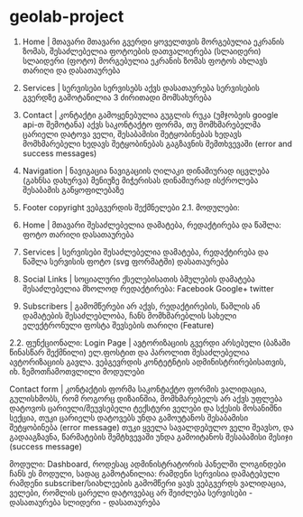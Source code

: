 # geolab-project

1. Home | მთავარი
მთავარი გვერდი ყოველთვის მორგებულია ეკრანის ზომას, 
შესაძლებელია ფოტოების დათვალიერება (სლაიდერი)
სლაიდერი (ფოტო) მორგებულია ეკრანის ზომას
ფოტოს ახლავს თარიღი და დასათაურება

2. Services | სერვისები
სერვისებს აქვს დასათაურება
სერვისების გვერდზე გამოტანილია 3 ძირითადი მომსახურება

3. Contact | კონტაქტი
გამოყენებულია გუგლის რუკა (უმჯობეის google api-თ შემოტანა)
აქვს საკონტაქტო ფორმა,
თუ მომხმარებელმა ცარიელი დატოვა ველი, შესაბამისი შეტყობინებას ხედავს
მომხმარებელი ხედავს შეტყობინებას გაგზავნის შემთხვევაში 
(error and success messages)

4. Navigation | ნავიგაცია
	ნავიგაციის ღილაკი დინამიურად იცვლება (გახნსა დახურვა)
	მენიუზე მიჭერისას დინამიურად ისქროლება შესაბამის განყოფილებაზე

5. Footer
	copyright
	ვებგვერდის შექმნელები
2.1. მოდულები: 

1. Home | მთავარი
შესაძლებელია დამატება, რედაქტირება და წაშლა:
ფოტო
თარიღი
დასათაურება
 
2. Services | სერვისები
	შესაძლებელია დამატება, რედაქტირება და წაშლა
სერვისის ფოტო (svg ფორმატში)
დასათაურება

3. Social Links | სოციალური ქსელებისათის ბმულების დამატება
შესაძლებელია მხოლოდ რედაქტირება:
Facebook
Google+
twitter

4. Subscribers |  გამომწერები
	არ აქვს, რედაქტირების, წაშლის ან დამატების შესაძლებლობა, ჩანს
მომხმარებლის სახელი
ელექტრონული ფოსტა
შევსების თარიღი (Feature)


2.2. ფუნქციონალი:
Login Page | ავტორიზაციის გვერდი
არსებული (ბაზაში წინასწარ შექმნილი) ელ.ფოსტით და პაროლით შესაძლებელია ავტორიზაციის გავლა. ვებგევრდის კონტეტნტის ადმინისტრირებისათვის, იხ. ზემოთჩამოთვლილი მოდულები

Contact form | კონტაქტის ფორმა
	საკონტაქტო ფორმის ვალიდაცია, გულისხმობს, რომ როგორც დიზაინშია, 
	მომხმარებელს არ აქვს უფლება დატოვოს ცარიელი/შეუვსებელი ტექსტური ველები 
	და სქესის მოსანიშნი სექცია, თუკი ცარიელს დატოვებს უნდა გამოუტანოს შესაბამისი
შეტყობინება (error message)
თუკი ყველა სავალდებულო ველი შეავსო, და გადააგზავნა, წარმატების შემტხვევაში
უნდა გამოიტანოს შესაბამისი მესიჯი (success message)

მოდული: Dashboard, როდესაც ადმინისტრატორის პანელში ლოგინდები ჩანს ეს მოდული, სადაც გამოტანილია:
რამდენი სერვისია დამატებული
რამდენი subscriber/სიახლეების გამომწერი ყავს ვებგვერდს
ვალიდაცია, ველები, რომლის ცარელი დატოვებაც არ შეიძლება
სერვისები - დასათაურება
სლიდერი - დასათაურება

